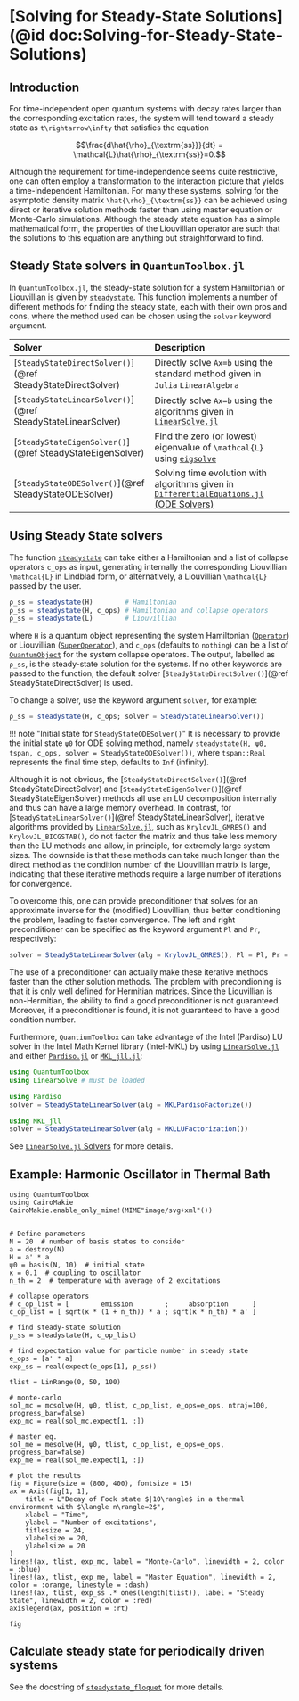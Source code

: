 # [Solving for Steady-State Solutions](@id doc:Solving-for-Steady-State-Solutions)

## Introduction

For time-independent open quantum systems with decay rates larger than the corresponding excitation rates, the system will tend toward a steady state as ``t\rightarrow\infty`` that satisfies the equation

```math
\frac{d\hat{\rho}_{\textrm{ss}}}{dt} = \mathcal{L}\hat{\rho}_{\textrm{ss}}=0.
```

Although the requirement for time-independence seems quite restrictive, one can often employ a transformation to the interaction picture that yields a time-independent Hamiltonian. For many these systems, solving for the asymptotic density matrix ``\hat{\rho}_{\textrm{ss}}`` can be achieved using direct or iterative solution methods faster than using master equation or Monte-Carlo simulations. Although the steady state equation has a simple mathematical form, the properties of the Liouvillian operator are such that the solutions to this equation are anything but straightforward to find.

## Steady State solvers in `QuantumToolbox.jl`
In `QuantumToolbox.jl`, the steady-state solution for a system Hamiltonian or Liouvillian is given by [`steadystate`](@ref). This function implements a number of different methods for finding the steady state, each with their own pros and cons, where the method used can be chosen using the `solver` keyword argument.

| **Solver** | **Description** |
|:-----------|:----------------|
| [`SteadyStateDirectSolver()`](@ref SteadyStateDirectSolver) | Directly solve ``Ax=b`` using the standard method given in `Julia` `LinearAlgebra` |
| [`SteadyStateLinearSolver()`](@ref SteadyStateLinearSolver) | Directly solve ``Ax=b`` using the algorithms given in [`LinearSolve.jl`](https://docs.sciml.ai/LinearSolve/stable/) |
| [`SteadyStateEigenSolver()`](@ref SteadyStateEigenSolver) | Find the zero (or lowest) eigenvalue of ``\mathcal{L}`` using [`eigsolve`](@ref) |
| [`SteadyStateODESolver()`](@ref SteadyStateODESolver) | Solving time evolution with algorithms given in [`DifferentialEquations.jl` (ODE Solvers)](https://docs.sciml.ai/DiffEqDocs/stable/solvers/ode_solve/) |

## Using Steady State solvers

The function [`steadystate`](@ref) can take either a Hamiltonian and a list of collapse operators `c_ops` as input, generating internally the corresponding Liouvillian ``\mathcal{L}`` in Lindblad form, or alternatively, a Liouvillian ``\mathcal{L}`` passed by the user.

```julia
ρ_ss = steadystate(H)        # Hamiltonian
ρ_ss = steadystate(H, c_ops) # Hamiltonian and collapse operators
ρ_ss = steadystate(L)        # Liouvillian
```
where `H` is a quantum object representing the system Hamiltonian ([`Operator`](@ref)) or Liouvillian ([`SuperOperator`](@ref)), and `c_ops` (defaults to `nothing`) can be a list of [`QuantumObject`](@ref) for the system collapse operators. The output, labelled as `ρ_ss`, is the steady-state solution for the systems. If no other keywords are passed to the function, the default solver [`SteadyStateDirectSolver()`](@ref SteadyStateDirectSolver) is used.

To change a solver, use the keyword argument `solver`, for example:

```julia
ρ_ss = steadystate(H, c_ops; solver = SteadyStateLinearSolver())
```

!!! note "Initial state for `SteadyStateODESolver()`"
    It is necessary to provide the initial state `ψ0` for ODE solving method, namely
    `steadystate(H, ψ0, tspan, c_ops, solver = SteadyStateODESolver())`, where `tspan::Real` represents the final time step, defaults to `Inf` (infinity).

Although it is not obvious, the [`SteadyStateDirectSolver()`](@ref SteadyStateDirectSolver) and [`SteadyStateEigenSolver()`](@ref SteadyStateEigenSolver) methods all use an LU decomposition internally and thus can have a large memory overhead. In contrast, for [`SteadyStateLinearSolver()`](@ref SteadyStateLinearSolver), iterative algorithms provided by [`LinearSolve.jl`](https://docs.sciml.ai/LinearSolve/stable/solvers/solvers/), such as `KrylovJL_GMRES()` and `KrylovJL_BICGSTAB()`, do not factor the matrix and thus take less memory than the LU methods and allow, in principle, for extremely large system sizes. The downside is that these methods can take much longer than the direct method as the condition number of the Liouvillian matrix is large, indicating that these iterative methods require a large number of iterations for convergence. 

To overcome this, one can provide preconditioner that solves for an approximate inverse for the (modified) Liouvillian, thus better conditioning the problem, leading to faster convergence. The left and right preconditioner can be specified as the keyword argument `Pl` and `Pr`, respectively:
```julia
solver = SteadyStateLinearSolver(alg = KrylovJL_GMRES(), Pl = Pl, Pr = Pr)
```
The use of a preconditioner can actually make these iterative methods faster than the other solution methods. The problem with precondioning is that it is only well defined for Hermitian matrices. Since the Liouvillian is non-Hermitian, the ability to find a good preconditioner is not guaranteed. Moreover, if a preconditioner is found, it is not guaranteed to have a good condition number. 

Furthermore, `QuantiumToolbox` can take advantage of the Intel (Pardiso) LU solver in the Intel Math Kernel library (Intel-MKL) by using [`LinearSolve.jl`](https://docs.sciml.ai/LinearSolve/stable/) and either [`Pardiso.jl`](https://github.com/JuliaSparse/Pardiso.jl) or [`MKL_jll.jl`](https://github.com/JuliaBinaryWrappers/MKL_jll.jl):

```julia
using QuantumToolbox
using LinearSolve # must be loaded

using Pardiso
solver = SteadyStateLinearSolver(alg = MKLPardisoFactorize())

using MKL_jll
solver = SteadyStateLinearSolver(alg = MKLLUFactorization())
```

See [`LinearSolve.jl` Solvers](https://docs.sciml.ai/LinearSolve/stable/solvers/solvers/) for more details.

## Example: Harmonic Oscillator in Thermal Bath

```@example steady_state_example
using QuantumToolbox
using CairoMakie
CairoMakie.enable_only_mime!(MIME"image/svg+xml"())


# Define parameters
N = 20  # number of basis states to consider
a = destroy(N)
H = a' * a
ψ0 = basis(N, 10)  # initial state
κ = 0.1  # coupling to oscillator
n_th = 2  # temperature with average of 2 excitations

# collapse operators 
# c_op_list = [        emission        ;     absorption      ]
c_op_list = [ sqrt(κ * (1 + n_th)) * a ; sqrt(κ * n_th) * a' ]

# find steady-state solution
ρ_ss = steadystate(H, c_op_list)

# find expectation value for particle number in steady state
e_ops = [a' * a]
exp_ss = real(expect(e_ops[1], ρ_ss))

tlist = LinRange(0, 50, 100)

# monte-carlo
sol_mc = mcsolve(H, ψ0, tlist, c_op_list, e_ops=e_ops, ntraj=100, progress_bar=false)
exp_mc = real(sol_mc.expect[1, :])

# master eq.
sol_me = mesolve(H, ψ0, tlist, c_op_list, e_ops=e_ops, progress_bar=false)
exp_me = real(sol_me.expect[1, :])

# plot the results
fig = Figure(size = (800, 400), fontsize = 15)
ax = Axis(fig[1, 1], 
    title = L"Decay of Fock state $|10\rangle$ in a thermal environment with $\langle n\rangle=2$",
    xlabel = "Time", 
    ylabel = "Number of excitations", 
    titlesize = 24,
    xlabelsize = 20, 
    ylabelsize = 20
)
lines!(ax, tlist, exp_mc, label = "Monte-Carlo", linewidth = 2, color = :blue)
lines!(ax, tlist, exp_me, label = "Master Equation", linewidth = 2, color = :orange, linestyle = :dash)
lines!(ax, tlist, exp_ss .* ones(length(tlist)), label = "Steady State", linewidth = 2, color = :red)
axislegend(ax, position = :rt)

fig
```

## Calculate steady state for periodically driven systems

See the docstring of [`steadystate_floquet`](@ref) for more details.

